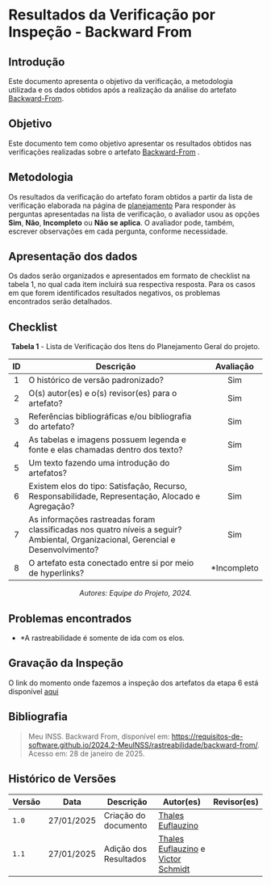 # Resultados da Verificação por Inspeção - Backward From

## Introdução

Este documento apresenta o objetivo da verificação, a metodologia utilizada e os dados obtidos após a realização da análise do artefato [Backward-From](https://requisitos-de-software.github.io/2024.2-MeuINSS/rastreabilidade/backward-from/).

## Objetivo

Este documento tem como objetivo apresentar os resultados obtidos nas verificações realizadas sobre o artefato [Backward-From](https://requisitos-de-software.github.io/2024.2-MeuINSS/rastreabilidade/backward-from/) .

## Metodologia

Os resultados da verificação do artefato foram obtidos a partir da lista de verificação elaborada na página de [planejamento](../entrega6/planej2-e6.md) Para responder às perguntas apresentadas na lista de verificação, o avaliador usou as opções **Sim**, **Não**, **Incompleto** ou **Não se aplica**. O avaliador pode, também, escrever observações em cada pergunta, conforme necessidade.

## Apresentação dos dados

Os dados serão organizados e apresentados em formato de checklist na tabela 1, no qual cada item incluirá sua respectiva resposta. Para os casos em que forem identificados resultados negativos, os problemas encontrados serão detalhados.

## Checklist

<center>

**Tabela 1** - Lista de Verificação dos Itens do Planejamento Geral do projeto.

|        ID        | Descrição                                                                                                           | Avaliação  |
| :--------------: | ------------------------------------------------------------------------------------------------------------------- | :--------: | 
| 1 | O histórico de versão padronizado? | Sim |
| 2 | O(s) autor(es) e o(s) revisor(es) para o artefato? | Sim |
| 3 | Referências bibliográficas e/ou bibliografia do artefato? | Sim |
| 4 | As tabelas e imagens possuem legenda e fonte e elas chamadas dentro dos texto? | Sim |
| 5 | Um texto fazendo uma introdução do artefatos? | Sim |
| 6 | Existem elos do tipo: Satisfação, Recurso, Responsabilidade, Representação, Alocado e Agregação? | Sim |
| 7 | As informações rastreadas foram classificadas nos quatro níveis a seguir? Ambiental, Organizacional, Gerencial e Desenvolvimento? | Sim |
| 8 | O artefato esta conectado entre si por meio de hyperlinks? | *Incompleto |

_Autores: Equipe do Projeto, 2024._

</center>

## Problemas encontrados

- *A rastreabilidade é somente de ida com os elos.

## Gravação da Inspeção

O link do momento onde fazemos a inspeção dos artefatos da etapa 6 está disponível [aqui](https://youtu.be/Ya5oS1VJNi8?t=3724) 


## Bibliografia

> Meu INSS. Backward From, disponível em: https://requisitos-de-software.github.io/2024.2-MeuINSS/rastreabilidade/backward-from/. Acesso em: 28 de janeiro de 2025.

## Histórico de Versões

| Versão  | Data | Descrição | Autor(es) | Revisor(es) |
| -------- | ------ | ------ | ---------- | ---------- |
| `1.0` | 27/01/2025 | Criação do documento  | [Thales Euflauzino](https://github.com/thaleseuflauzino) |  |
| `1.1` | 27/01/2025 | Adição dos Resultados  | [Thales Euflauzino](https://github.com/thaleseuflauzino) e [Victor Schmidt](https://github.com/moonshinerd) |
